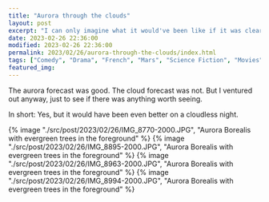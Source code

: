 ```yaml
---
title: "Aurora through the clouds"
layout: post
excerpt: "I can only imagine what it would've been like if it was clear."
date: 2023-02-26 22:36:00
modified: 2023-02-26 22:36:00
permalink: 2023/02/26/aurora-through-the-clouds/index.html
tags: ["Comedy", "Drama", "French", "Mars", "Science Fiction", "Movies", "Reviews"]
featured_img: 
---
```


The aurora forecast was good. The cloud forecast was not. But I ventured out anyway, just to see if there was anything worth seeing.

In short: Yes, but it would have been even better on a cloudless night.

{% image "./src/post/2023/02/26/IMG_8770-2000.JPG", "Aurora Borealis with evergreen trees in the foreground" %}
{% image "./src/post/2023/02/26/IMG_8895-2000.JPG", "Aurora Borealis with evergreen trees in the foreground" %}
{% image "./src/post/2023/02/26/IMG_8963-2000.JPG", "Aurora Borealis with evergreen trees in the foreground" %}
{% image "./src/post/2023/02/26/IMG_8994-2000.JPG", "Aurora Borealis with evergreen trees in the foreground" %}

